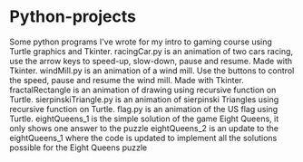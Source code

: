 # Python-projects
Some python programs I've wrote for my intro to gaming course using Turtle graphics and Tkinter.
racingCar.py is an animation of two cars racing, use the arrow keys to speed-up, slow-down, pause and resume. Made with Tkinter.
windMill.py is an animation of a wind mill. Use the buttons to control the speed, pause and resume the wind mill. Made with Tkinter.
fractalRectangle is an animation of drawing using recursive function on Turtle.
sierpinskiTriangle.py is an animation of sierpinski Triangles using recursive function on Turtle.
flag.py is an animation of the US flag using Turtle.
eightQueens_1 is the simple solution of the game Eight Queens, it only shows one answer to the puzzle
eightQueens_2 is an update to the eightQueens_1 where the code is updated to implement all the solutions possible for the Eight Queens puzzle